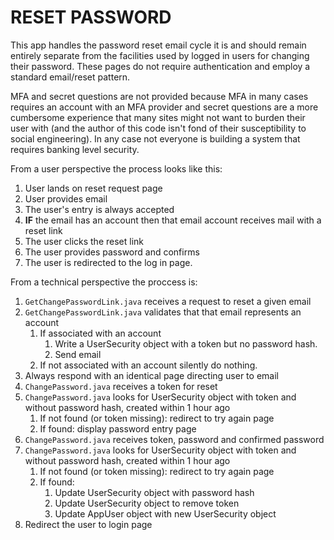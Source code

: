 # RESET PASSWORD

This app handles the password reset email cycle it is and should remain entirely separate 
from the facilities used by logged in users for changing their password. These pages do not
require authentication and employ a standard email/reset pattern. 

MFA and secret questions are not provided because MFA in many cases requires an account 
with an MFA provider and secret questions are a more cumbersome experience that many
sites might not want to burden their user with (and the author of this code isn't fond of 
their susceptibility to social engineering). In any case not everyone is building 
a system that requires banking level security.

From a user perspective the process looks like this:
1. User lands on reset request page
1. User provides email
1. The user's entry is always accepted 
1. **IF** the email has an account then that email account receives mail with a reset link
1. The user clicks the reset link
1. The user provides password and confirms
1. The user is redirected to the log in page.

From a technical perspective the proccess is:
1. `GetChangePasswordLink.java` receives a request to reset a given email
1. `GetChangePasswordLink.java` validates that that email represents an account
   1. If associated with an account
      1. Write a UserSecurity object with a token but no password hash.
      1. Send email
   1. If not associated with an account silently do nothing.
1. Always respond with an identical page directing user to email
1. `ChangePassword.java` receives a token for reset
1. `ChangePassword.java` looks for UserSecurity object with token and without password hash, 
   created within 1 hour ago
    1. If not found (or token missing): redirect to try again page
    1. If found: display password entry page
1. `ChangePassword.java` receives token, password and confirmed password
1. `ChangePassword.java` looks for UserSecurity object with token and without password hash,
   created within 1 hour ago
    1. If not found (or token missing): redirect to try again page
    1. If found: 
        1. Update UserSecurity object with password hash
        1. Update UserSecurity object to remove token
        1. Update AppUser object with new UserSecurity object
1. Redirect the user to login page  
      